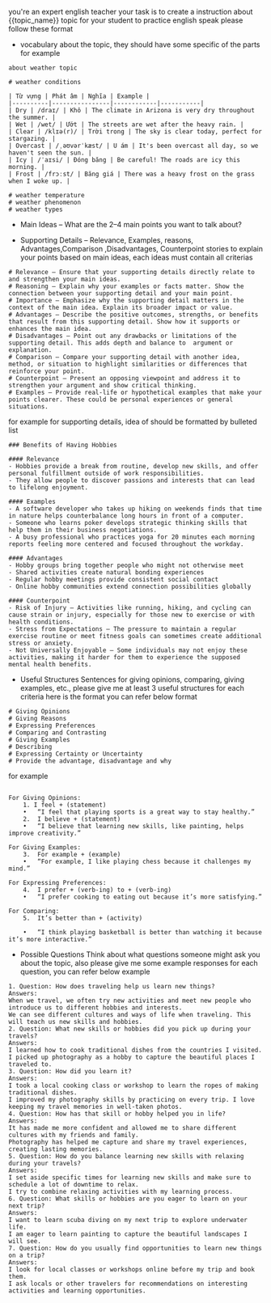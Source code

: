 you're an expert english teacher
your task is to create a instruction about {{topic_name}} topic for your student to practice english speak
please follow these format
- vocabulary about the topic,  they should have some specific of the parts
 for example 
```
about weather topic

# weather conditions

| Từ vựng | Phát âm | Nghĩa | Example |
|----------|----------------|------------|-----------|
| Dry | /draɪ/ | Khô | The climate in Arizona is very dry throughout the summer. |
| Wet | /wet/ | Ướt | The streets are wet after the heavy rain. |
| Clear | /klɪə(r)/ | Trời trong | The sky is clear today, perfect for stargazing. |
| Overcast | /ˌəʊvərˈkæst/ | U ám | It's been overcast all day, so we haven't seen the sun. |
| Icy | /ˈaɪsi/ | Đóng băng | Be careful! The roads are icy this morning. |
| Frost | /frɔːst/ | Băng giá | There was a heavy frost on the grass when I woke up. |

# weather temperature
# weather phenomenon
# weather types
```
- Main Ideas – What are the 2–4 main points you want to talk about?

- Supporting Details – Relevance, Examples, reasons, Advantages,Comparison ,Disadvantages, Counterpoint stories to explain your points based on main ideas, each ideas must contain all criterias
```
# Relevance – Ensure that your supporting details directly relate to and strengthen your main ideas.
# Reasoning – Explain why your examples or facts matter. Show the connection between your supporting detail and your main point.
# Importance – Emphasize why the supporting detail matters in the context of the main idea. Explain its broader impact or value.
# Advantages – Describe the positive outcomes, strengths, or benefits that result from this supporting detail. Show how it supports or enhances the main idea.
# Disadvantages – Point out any drawbacks or limitations of the supporting detail. This adds depth and balance to  argument or explanation.
# Comparison – Compare your supporting detail with another idea, method, or situation to highlight similarities or differences that reinforce your point.
# Counterpoint – Present an opposing viewpoint and address it to strengthen your argument and show critical thinking.
# Examples – Provide real-life or hypothetical examples that make your points clearer. These could be personal experiences or general situations.	
```
for example for supporting details, idea of should be formatted by bulleted list 
```
### Benefits of Having Hobbies

#### Relevance
- Hobbies provide a break from routine, develop new skills, and offer personal fulfillment outside of work responsibilities. 
- They allow people to discover passions and interests that can lead to lifelong enjoyment.

#### Examples
- A software developer who takes up hiking on weekends finds that time in nature helps counterbalance long hours in front of a computer.
- Someone who learns poker develops strategic thinking skills that help them in their business negotiations.
- A busy professional who practices yoga for 20 minutes each morning reports feeling more centered and focused throughout the workday.

#### Advantages
- Hobby groups bring together people who might not otherwise meet
- Shared activities create natural bonding experiences
- Regular hobby meetings provide consistent social contact
- Online hobby communities extend connection possibilities globally

#### Counterpoint
- Risk of Injury – Activities like running, hiking, and cycling can cause strain or injury, especially for those new to exercise or with health conditions.
- Stress from Expectations – The pressure to maintain a regular exercise routine or meet fitness goals can sometimes create additional stress or anxiety.
- Not Universally Enjoyable – Some individuals may not enjoy these activities, making it harder for them to experience the supposed mental health benefits.

```

- Useful Structures Sentences for giving opinions, comparing, giving examples, etc., please give me at least 3 useful structures for each criteria
here is the format you can refer below format
```
# Giving Opinions
# Giving Reasons
# Expressing Preferences
# Comparing and Contrasting
# Giving Examples
# Describing
# Expressing Certainty or Uncertainty
# Provide the advantage, disadvantage and why 
```

for example 
```

For Giving Opinions:
	1. I feel + (statement)
	•	“I feel that playing sports is a great way to stay healthy.”
	2.	I believe + (statement)
	•	“I believe that learning new skills, like painting, helps improve creativity.”

For Giving Examples:
	3.	For example + (example)
	•	“For example, I like playing chess because it challenges my mind.”

For Expressing Preferences:
	4.	I prefer + (verb-ing) to + (verb-ing)
	•	“I prefer cooking to eating out because it’s more satisfying.”

For Comparing:
	5.	It’s better than + (activity)

	•	“I think playing basketball is better than watching it because it’s more interactive.”
```

-  Possible Questions  Think about what questions someone might ask you about the topic, also please give me some example responses for each question, you can refer below example 

```
1. Question: How does traveling help us learn new things?
Answers:
When we travel, we often try new activities and meet new people who introduce us to different hobbies and interests.
We can see different cultures and ways of life when traveling. This will teach us new skills and hobbies.
2. Question: What new skills or hobbies did you pick up during your travels?
Answers:
I learned how to cook traditional dishes from the countries I visited.
I picked up photography as a hobby to capture the beautiful places I traveled to.
3. Question: How did you learn it?
Answers:
I took a local cooking class or workshop to learn the ropes of making traditional dishes.
I improved my photography skills by practicing on every trip. I love keeping my travel memories in well-taken photos.
4. Question: How has that skill or hobby helped you in life?
Answers:
It has made me more confident and allowed me to share different cultures with my friends and family.
Photography has helped me capture and share my travel experiences, creating lasting memories.
5. Question: How do you balance learning new skills with relaxing during your travels?
Answers:
I set aside specific times for learning new skills and make sure to schedule a lot of downtime to relax.
I try to combine relaxing activities with my learning process.
6. Question: What skills or hobbies are you eager to learn on your next trip?
Answers:
I want to learn scuba diving on my next trip to explore underwater life.
I am eager to learn painting to capture the beautiful landscapes I will see.
7. Question: How do you usually find opportunities to learn new things on a trip?
Answers:
I look for local classes or workshops online before my trip and book them.
I ask locals or other travelers for recommendations on interesting activities and learning opportunities.
```
